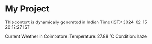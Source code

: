 # My Project

This content is dynamically generated in Indian Time (IST): 2024-02-15 20:12:27 IST


Current Weather in Coimbatore:
Temperature: 27.88 °C
Condition: haze

